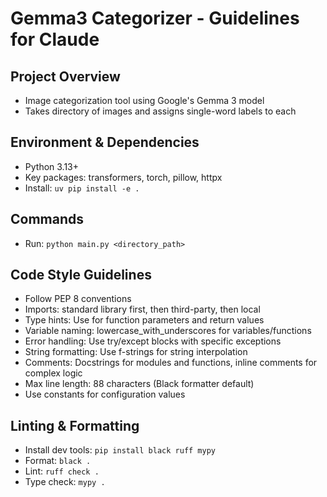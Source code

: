 # Gemma3 Categorizer - Guidelines for Claude

## Project Overview
- Image categorization tool using Google's Gemma 3 model
- Takes directory of images and assigns single-word labels to each

## Environment & Dependencies
- Python 3.13+
- Key packages: transformers, torch, pillow, httpx
- Install: `uv pip install -e .`

## Commands
- Run: `python main.py <directory_path>`

## Code Style Guidelines
- Follow PEP 8 conventions
- Imports: standard library first, then third-party, then local
- Type hints: Use for function parameters and return values
- Variable naming: lowercase_with_underscores for variables/functions
- Error handling: Use try/except blocks with specific exceptions
- String formatting: Use f-strings for string interpolation
- Comments: Docstrings for modules and functions, inline comments for complex logic
- Max line length: 88 characters (Black formatter default)
- Use constants for configuration values

## Linting & Formatting
- Install dev tools: `pip install black ruff mypy`
- Format: `black .`
- Lint: `ruff check .`
- Type check: `mypy .`